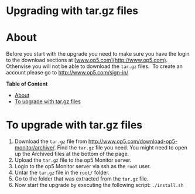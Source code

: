 # Upgrading with tar.gz files

# About

Before you start with the upgrade you need to make sure you have the login to the download sections at [www.op5.com](http://www.op5.com). Otherwise you will not be able to download the `tar.gz` files. 
To create an account please go to http://www.op5.com/sign-in/

**Table of Content**

-   [About](#Upgradingwithtar.gzfiles-About)
-   [To upgrade with tar.gz files](#Upgradingwithtar.gzfiles-Toupgradewithtar.gzfiles)

# To upgrade with tar.gz files

1.  Download the `tar.gz` file from <http://www.op5.com/download-op5-monitor/archive/>. Find the `tar.gz` file you need. You might need to open up the Archived files at the bottom of the page.
2.  Upload the `tar.gz` file to the op5 Monitor server.
3.  Login to the op5 Monitor server via ssh as the `root` user.
4.  Untar the `tar.gz` file in the `root/` folder.
5.  Go to the folder that was extracted from the `tar.gz` file.
6.  Now start the upgrade by executing the following script: `./install.sh`

